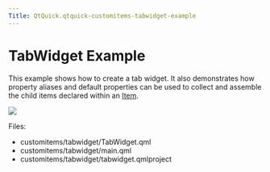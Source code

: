 ```yaml
---
Title: QtQuick.qtquick-customitems-tabwidget-example
---
```

        
TabWidget Example
=================

<span class="subtitle"></span>
<span id="details"></span>
This example shows how to create a tab widget. It also demonstrates how property aliases and default properties can be used to collect and assemble the child items declared within an [Item](../QtQuick.Item.md).

![](https://developer.ubuntu.com/static/devportal_uploaded/b9ed9875-cd11-4f40-87c2-078d53af974f-api/apps/qml/sdk-15.04.1/qtquick-customitems-tabwidget-example/images/qml-tabwidget-example.png)

Files:

-   customitems/tabwidget/TabWidget.qml
-   customitems/tabwidget/main.qml
-   customitems/tabwidget/tabwidget.qmlproject

